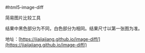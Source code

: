 #html5-image-diff

简易图片比较工具

结果中黑色部分为不同，白色部分为相同。结果尺寸以第一张图为准。

地址：[https://jiajiajiang.github.io/image-diff/](https://jiajiajiang.github.io/image-diff/)